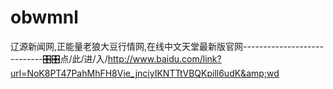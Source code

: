 # obwmnl
辽源新闻网,正能量老狼大豆行情网,在线中文天堂最新版官网----------------------------🎛🎛点/此/进/入/http://www.baidu.com/link?url=NoK8PT47PahMhFH8Vie_jnciyIKNTTtVBQKpill6udK&amp;wd
